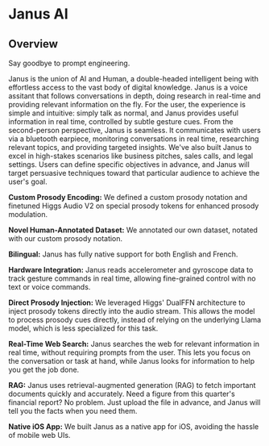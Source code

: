 # Janus AI

## Overview

Say goodbye to prompt engineering.

Janus is the union of AI and Human, a double-headed intelligent being with effortless access to the vast body of digital knowledge. Janus is a voice assitant that follows conversations in depth, doing research in real-time and providing relevant information on the fly. For the user, the experience is simple and intuitive: simply talk as normal, and Janus provides useful information in real time, controlled by subtle gesture cues. From the second-person perspective, Janus is seamless. It communicates with users via a bluetooth earpiece, monitoring conversations in real time, researching relevant topics, and providing targeted insights. We've also built Janus to excel in high-stakes scenarios like business pitches, sales calls, and legal settings. Users can define specific objectives in advance, and Janus will target persuasive techniques toward that particular audience to achieve the user's goal. 

**Custom Prosody Encoding:** We defined a custom prosody notation and finetuned Higgs Audio V2 on special prosody tokens for enhanced prosody modulation.  

**Novel Human-Annotated Dataset:** We annotated our own dataset, notated with our custom prosody notation. 

**Bilingual:** Janus has fully native support for both English and French. 

**Hardware Integration:** Janus reads accelerometer and gyroscope data to track gesture commands in real time, allowing fine-grained control with no text or voice commands. 

**Direct Prosody Injection:** We leveraged Higgs' DualFFN architecture to inject prosody tokens directly into the audio stream. This allows the model to process prosody cues directly, instead of relying on the underlying Llama model, which is less specialized for this task. 

**Real-Time Web Search:** Janus searches the web for relevant information in real time, without requiring prompts from the user. This lets you focus on the conversation or task at hand, while Janus looks for information to help you get the job done. 

**RAG:** Janus uses retrieval-augmented generation (RAG) to fetch important documents quickly and accurately. Need a figure from this quarter's financial report? No problem. Just upload the file in advance, and Janus will tell you the facts when you need them. 

**Native iOS App:** We built Janus as a native app for iOS, avoiding the hassle of mobile web UIs. 
